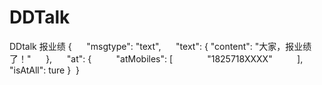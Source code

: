 # DDTalk
DDtalk 报业绩
{
     "msgtype": "text",
     "text": {
         "content": "大家，报业绩了！"
     },
     "at": {
         "atMobiles": [
             "1825718XXXX"
         ], 
         "isAtAll": ture
     }
 }
